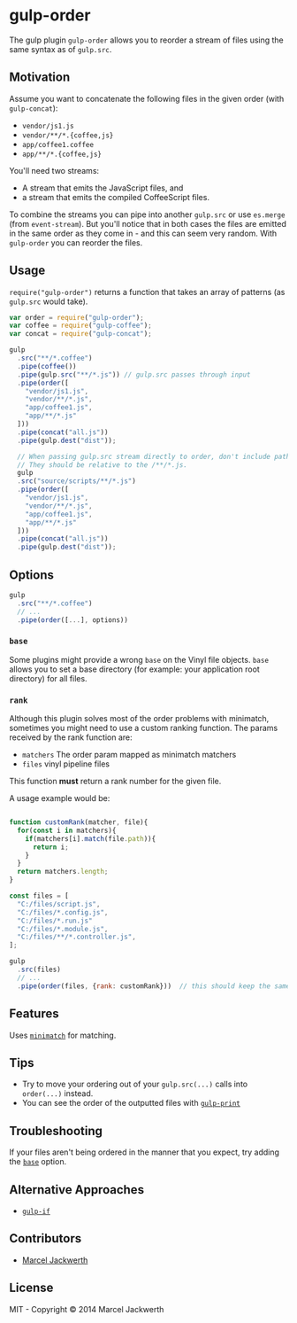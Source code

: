# gulp-order

The gulp plugin `gulp-order` allows you to reorder a stream of files using the same syntax as of `gulp.src`.

## Motivation

Assume you want to concatenate the following files in the given order (with `gulp-concat`):

- `vendor/js1.js`
- `vendor/**/*.{coffee,js}`
- `app/coffee1.coffee`
- `app/**/*.{coffee,js}`

You'll need two streams:

- A stream that emits the JavaScript files, and
- a stream that emits the compiled CoffeeScript files.

To combine the streams you can pipe into another `gulp.src` or use `es.merge` (from `event-stream`). But you'll notice that in both cases the files are emitted in the same order as they come in - and this can seem very random. With `gulp-order` you can reorder the files.

## Usage

`require("gulp-order")` returns a function that takes an array of patterns (as `gulp.src` would take).

```javascript
var order = require("gulp-order");
var coffee = require("gulp-coffee");
var concat = require("gulp-concat");

gulp
  .src("**/*.coffee")
  .pipe(coffee())
  .pipe(gulp.src("**/*.js")) // gulp.src passes through input
  .pipe(order([
    "vendor/js1.js",
    "vendor/**/*.js",
    "app/coffee1.js",
    "app/**/*.js"
  ]))
  .pipe(concat("all.js"))
  .pipe(gulp.dest("dist"));

  // When passing gulp.src stream directly to order, don't include path source/scripts in the order paths.
  // They should be relative to the /**/*.js.
  gulp
  .src("source/scripts/**/*.js")
  .pipe(order([
    "vendor/js1.js",
    "vendor/**/*.js",
    "app/coffee1.js",
    "app/**/*.js"
  ]))
  .pipe(concat("all.js"))
  .pipe(gulp.dest("dist"));
```

## Options

```javascript
gulp
  .src("**/*.coffee")
  // ...
  .pipe(order([...], options))
```

### `base`

Some plugins might provide a wrong `base` on the Vinyl file objects. `base` allows you to set a base directory (for example: your application root directory) for all files.

### `rank`

Although this plugin solves most of the order problems with minimatch, sometimes you might need to use a custom ranking function.
The params received by the rank function are:

- `matchers` The order param mapped as minimatch matchers
- `files` vinyl pipeline files

This function **must** return a rank number for the given file.

A usage example would be:

```javascript

function customRank(matcher, file){
  for(const i in matchers){
    if(matchers[i].match(file.path)){
      return i;
    }
  }
  return matchers.length;
}

const files = [
  "C:/files/script.js",
  "C:/files/*.config.js",
  "C:/files/*.run.js"
  "C:/files/*.module.js",
  "C:/files/**/*.controller.js",
];

gulp
  .src(files)
  // ...
  .pipe(order(files, {rank: customRank}))  // this should keep the same order of the files array
```

## Features

Uses [`minimatch`](https://github.com/isaacs/minimatch) for matching.

## Tips

- Try to move your ordering out of your `gulp.src(...)` calls into `order(...)` instead.
- You can see the order of the outputted files with [`gulp-print`](https://github.com/alexgorbatchev/gulp-print)

## Troubleshooting

If your files aren't being ordered in the manner that you expect, try adding the [`base`](#base) option.

## Alternative Approaches

- [`gulp-if`](https://github.com/robrich/gulp-if)

## Contributors

- [Marcel Jackwerth](http://twitter.com/sirlantis)

## License

MIT - Copyright © 2014 Marcel Jackwerth
